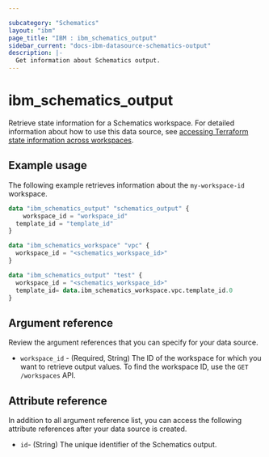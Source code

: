```yaml
---

subcategory: "Schematics"
layout: "ibm"
page_title: "IBM : ibm_schematics_output"
sidebar_current: "docs-ibm-datasource-schematics-output"
description: |-
  Get information about Schematics output.
---
```


# ibm_schematics_output
Retrieve state information for a Schematics workspace. For detailed information about how to use this data source, see [accessing  Terraform state information across workspaces](https://cloud.ibm.com/docs/schematics?topic=schematics-remote-state). 

## Example usage
The following example retrieves information about the `my-workspace-id` workspace. 

```terraform
data "ibm_schematics_output" "schematics_output" {
	workspace_id = "workspace_id"
  template_id = "template_id"
}

data "ibm_schematics_workspace" "vpc" {
  workspace_id = "<schematics_workspace_id>"
}

data "ibm_schematics_output" "test" {
  workspace_id = "<schematics_workspace_id>"
  template_id= data.ibm_schematics_workspace.vpc.template_id.0
}
```

## Argument reference
Review the argument references that you can specify for your data source. 

- `workspace_id` - (Required, String) The ID of the workspace for which you want to retrieve output values. To find the workspace ID, use the `GET /workspaces` API.

## Attribute reference
In addition to all argument reference list, you can access the following attribute references after your data source is created. 

- `id`-  (String) The unique identifier of the Schematics output.

